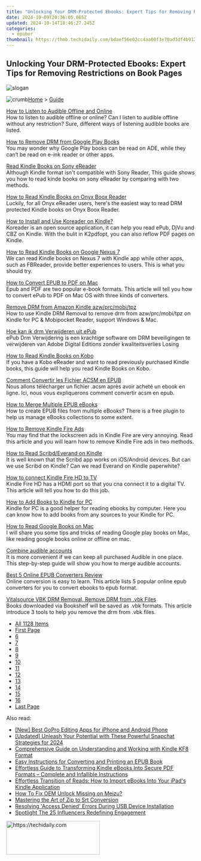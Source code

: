 ```yaml
---
title: "Unlocking Your DRM-Protected Ebooks: Expert Tips for Removing Restrictions on Book Pages"
date: 2024-10-09T20:36:05.065Z
updated: 2024-10-14T18:46:27.245Z
categories:
  - epubor
thumbnail: https://thmb.techidaily.com/bdaef56e02cc4aa00f3e70ad3df4b912e80b691b8ee44c6197adf88943656c52.jpg
---
```


## Unlocking Your DRM-Protected Ebooks: Expert Tips for Removing Restrictions on Book Pages

![slogan](http://www.epubor.com/images/guide-banner-word.png)

![crumb](http://www.epubor.com/images/ol_home.png)[Home](https://tools.techidaily.com/epubor/products/) \> [Guide](https://tools.techidaily.com/epubor/products/)

[How to Listen to Audible Offline and Online](https://tools.techidaily.com/epubor/products/)  
 How to listen to audible offline or online? Can I listen to audible offline without any restriction? Sure, different ways of listening audible books are listed.

[How to Remove DRM from Google Play Books](https://tools.techidaily.com/epubor/products/)  
 You may wonder why Google Play books can be read on ADE, while they can‘t be read on e-ink reader or other apps. 

[Read Kindle Books on Sony eReader](https://tools.techidaily.com/epubor/reader/)  
 Although Kindle format isn't compatible with Sony Reader, This guide shows you how to read kinde books on sony eReader by comparing with two methods.

[How to Read Kindle Books on Onyx Boox Reader](https://tools.techidaily.com/epubor/products/)  
 Luckily, for all Onyx eReader users, here's the easiest way to read DRM protected Kindle books on Onyx Boox Reader.

[How to Install and Use Koreader on Kindle?](https://tools.techidaily.com/epubor/products/)  
 Koreader is an open source application, it can help you read ePub, DjVu and CBZ on Kindle. With the bulit in K2pdfopt, you can also reflow PDF pages on Kindle.

[How to Read Kindle Books on Google Nexus 7](https://tools.techidaily.com/epubor/products/)  
 We can read Kindle books on Nexus 7 with Kindle app while other apps, such as FBReader, provide better experiences to users. This is what you should try.

[How to Convert EPUB to PDF on Mac](https://tools.techidaily.com/epubor/products/)  
 Epub and PDF are two popular e-book formats. This article will tell you how to convert ePub to PDF on Mac OS with three kinds of converters.

[Remove DRM from Amazon Kindle azw/prc/mobi/tpz](https://tools.techidaily.com/epubor/products/)  
 How to use Kindle DRM Removal to remove drm from azw/prc/mobi/tpz on Kindle for PC & Mobipocket Reader, support Windows & Mac.

[Hoe kan ik drm Verwijderen uit ePub](https://tools.techidaily.com/epubor/products/)  
 ePub Drm Verwijdering is een krachtige software om DRM beveiligingen te verwijderen van Adobe Digital Editions zonder kwaliteitsverlies Losing

[How to Read Kindle Books on Kobo](https://tools.techidaily.com/epubor/products/)  
 If you have a Kobo eReader and want to read previously purchased Kindle books, this guide will help you read Kindle Books on Kobo.

[Comment Convertir les Fichier ACSM en EPUB](https://tools.techidaily.com/epubor/products/)  
 Nous allons télécharger un fichier .acsm après avoir acheté un ebook en ligne. Ici, nous vous expliquerons comment convertir acsm en epub.

[How to Merge Multiple EPUB eBooks](https://tools.techidaily.com/epubor/products/)  
 How to create EPUB files from multiple eBooks? There is a free plugin to help us manage eBooks collections to some extent.

[How to Remove Kindle Fire Ads](https://tools.techidaily.com/epubor/products/)  
 You may find that the lockscreen ads in Kindle Fire are very annoying. Read this article and you will learn how to remove Kindle Fire ads in two methods.

[How to Read Scribd/Everand on Kindle](https://tools.techidaily.com/epubor/products/)  
 It is well known that the Scribd app works on iOS/Android devices. But can we use Scribd on Kindle? Can we read Everand on Kindle paperwhite?

[How to connect Kindle Fire HD to TV](https://tools.techidaily.com/epubor/products/)  
 Kindle Fire HD has a HDMI port so that you cna connect it to a digital TV. This article will tell you how to do this job.

[How to Add Books to Kindle for PC](https://tools.techidaily.com/epubor/products/)  
 Kindle for PC is a good helper for reading ebooks by computer. Here you can know how to add books from any sources to your Kindle for PC.

[How to Read Google Books on Mac](https://tools.techidaily.com/epubor/products/)  
 I will share you some tips and tricks of reading Google play books on Mac, like reading google books online or offline on mac.

[Combine audible accounts](https://tools.techidaily.com/epubor/products/)  
 It is more convenient if we can keep all purchased Audible in one place. This step-by-step guide will show you how to merge audible accounts.

[Best 5 Online EPUB Converters Review](https://tools.techidaily.com/epubor/products/)  
 Online conversion is easy to learn. This article lists 5 popular online epub converters for you to convert ebooks to epub format.

[Vitalsource VBK DRM Removal, Remove DRM from .vbk Files](https://tools.techidaily.com/epubor/products/)  
 Books downloaded via Bookshelf will be saved as .vbk formats. This article introduce 3 tools to help you remove the drm from .vbk files.

* [All 1128 Items](https://tools.techidaily.com/epubor/products/)
* [First Page](https://tools.techidaily.com/epubor/products/)
* [6](https://tools.techidaily.com/epubor/products/)
* [7](https://tools.techidaily.com/epubor/products/)
* [8](https://tools.techidaily.com/epubor/products/)
* [9](https://tools.techidaily.com/epubor/products/)
* [10](https://tools.techidaily.com/epubor/products/)
* [11](https://tools.techidaily.com/epubor/products/)
* [12](https://tools.techidaily.com/epubor/products/)
* [13](https://tools.techidaily.com/epubor/products/)
* [14](https://tools.techidaily.com/epubor/products/)
* [15](https://tools.techidaily.com/epubor/products/)
* [16](https://tools.techidaily.com/epubor/products/)
* [Last Page](https://tools.techidaily.com/epubor/products/)

<ins class="adsbygoogle"
     style="display:block"
     data-ad-format="autorelaxed"
     data-ad-client="ca-pub-7571918770474297"
     data-ad-slot="1223367746"></ins>

<ins class="adsbygoogle"
     style="display:block"
     data-ad-client="ca-pub-7571918770474297"
     data-ad-slot="8358498916"
     data-ad-format="auto"
     data-full-width-responsive="true"></ins>

<span class="atpl-alsoreadstyle">Also read:</span>
<div><ul>
<li><a href="https://extra-support.techidaily.com/new-best-gopro-editing-apps-for-iphone-and-android-phone/"><u>[New] Best GoPro Editing Apps for iPhone and Android Phone</u></a></li>
<li><a href="https://snapchat-videos.techidaily.com/updated-unleash-your-potential-with-these-powerful-snapchat-strategies-for-2024/"><u>[Updated] Unleash Your Potential with These Powerful Snapchat Strategies for 2024</u></a></li>
<li><a href="https://solve-luxury.techidaily.com/comprehensive-guide-on-understanding-and-working-with-kindle-kf8-format/"><u>Comprehensive Guide on Understanding and Working with Kindle KF8 Format</u></a></li>
<li><a href="https://solve-luxury.techidaily.com/easy-instructions-for-converting-and-printing-an-epub-book/"><u>Easy Instructions for Converting and Printing an EPUB Book</u></a></li>
<li><a href="https://solve-luxury.techidaily.com/effortless-guide-to-transforming-kindle-ebooks-into-secure-pdf-formats-complete-and-infallible-instructions/"><u>Effortless Guide to Transforming Kindle eBooks Into Secure PDF Formats – Complete and Infallible Instructions</u></a></li>
<li><a href="https://solve-luxury.techidaily.com/effortless-transition-of-reads-how-to-import-ebooks-into-your-ipads-kindle-application/"><u>Effortless Transition of Reads: How to Import eBooks Into Your iPad's Kindle Application</u></a></li>
<li><a href="https://android-unlock.techidaily.com/how-to-fix-oem-unlock-missing-on-meizu-by-drfone-android/"><u>How To Fix OEM Unlock Missing on Meizu?</u></a></li>
<li><a href="https://article-knowledge.techidaily.com/mastering-the-art-of-zip-to-srt-conversion/"><u>Mastering the Art of Zip to Srt Conversion</u></a></li>
<li><a href="https://driver-error.techidaily.com/resolving-access-denied-errors-during-usb-device-installation/"><u>Resolving 'Access Denied' Errors During USB Device Installation</u></a></li>
<li><a href="https://instagram-clips.techidaily.com/spotlight-the-25-influencers-redefining-engagement/"><u>Spotlight The 25 Influencers Redefining Engagement</u></a></li>
</ul></div>

<!-- affiliate ads begin -->
<a href="https://25home.pxf.io/c/5597632/2148633/16836" target="_top" id="2148633">
  <img src="//a.impactradius-go.com/display-ad/16836-2148633" border="0" alt="https://techidaily.com" width="250" height="90"/>
</a>
<img height="0" width="0" src="https://25home.pxf.io/i/5597632/2148633/16836" style="position:absolute;visibility:hidden;" border="0" />
<!-- affiliate ads end -->

